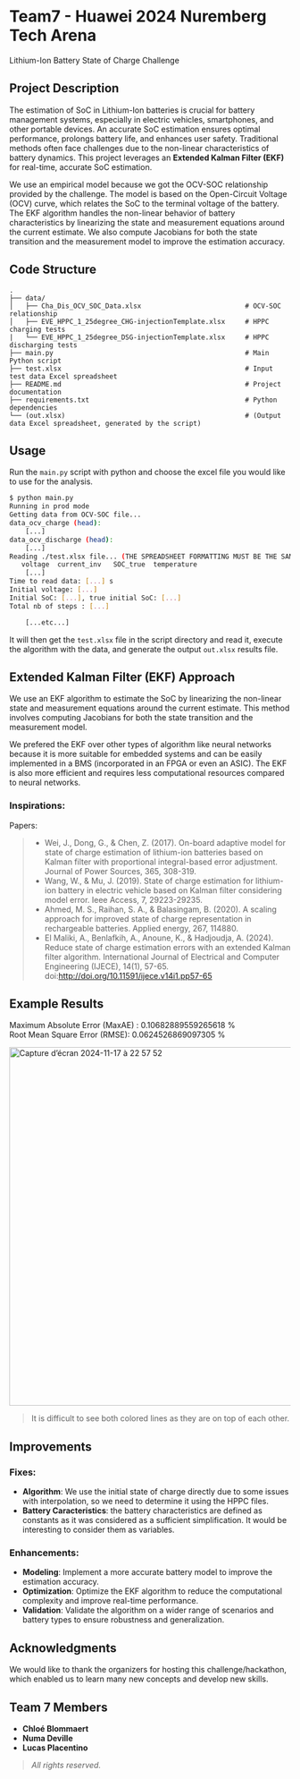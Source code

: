 # Team7 - Huawei 2024 Nuremberg Tech Arena
Lithium-Ion Battery State of Charge Challenge  

## Project Description
The estimation of SoC in Lithium-Ion batteries is crucial for battery management systems, especially in electric vehicles, smartphones, and other portable devices. An accurate SoC estimation ensures optimal performance, prolongs battery life, and enhances user safety. Traditional methods often face challenges due to the non-linear characteristics of battery dynamics. This project leverages an **Extended Kalman Filter (EKF)** for real-time, accurate SoC estimation.  

We use an empirical model because we got the OCV-SOC relationship provided by the challenge. The model is based on the Open-Circuit Voltage (OCV) curve, which relates the SoC to the terminal voltage of the battery. The EKF algorithm handles the non-linear behavior of battery characteristics by linearizing the state and measurement equations around the current estimate. We also compute Jacobians for both the state transition and the measurement model to improve the estimation accuracy.  

## Code Structure
```plaintext
.
├── data/
│   ├── Cha_Dis_OCV_SOC_Data.xlsx                          # OCV-SOC relationship
│   ├── EVE_HPPC_1_25degree_CHG-injectionTemplate.xlsx     # HPPC charging tests
|   └── EVE_HPPC_1_25degree_DSG-injectionTemplate.xlsx     # HPPC discharging tests
├── main.py                                                # Main Python script
├── test.xlsx                                              # Input test data Excel spreadsheet
├── README.md                                              # Project documentation
├── requirements.txt                                       # Python dependencies
└── (out.xlsx)                                             # (Output data Excel spreadsheet, generated by the script)
```

## Usage
Run the `main.py` script with python and choose the excel file you would like to use for the analysis.  

```bash
$ python main.py
Running in prod mode
Getting data from OCV-SOC file...
data_ocv_charge (head):
    [...]
data_ocv_discharge (head):
    [...]
Reading ./test.xlsx file... (THE SPREADSHEET FORMATTING MUST BE THE SAME AS THE PROVIDED TEST DATA)
   voltage  current_inv   SOC_true  temperature
    [...]
Time to read data: [...] s
Initial voltage: [...]
Initial SoC: [...], true initial SoC: [...]
Total nb of steps : [...]

    [...etc...]
```

It will then get the `test.xlsx` file in the script directory and read it, execute the algorithm with the data, and generate the output `out.xlsx` results file.    

## Extended Kalman Filter (EKF) Approach
We use an EKF algorithm to estimate the SoC by linearizing the non-linear state and measurement equations around the current estimate. This method involves computing Jacobians for both the state transition and the measurement model.  

We prefered the EKF over other types of algorithm like neural networks because it is more suitable for embedded systems and can be easily implemented in a BMS (incorporated in an FPGA or even an ASIC). The EKF is also more efficient and requires less computational resources compared to neural networks.  

### Inspirations:
Papers:
> - Wei, J., Dong, G., & Chen, Z. (2017). On-board adaptive model for state of charge estimation of lithium-ion batteries based on Kalman filter with proportional integral-based error adjustment. Journal of Power Sources, 365, 308-319.  
> - Wang, W., & Mu, J. (2019). State of charge estimation for lithium-ion battery in electric vehicle based on Kalman filter considering model error. Ieee Access, 7, 29223-29235.  
> - Ahmed, M. S., Raihan, S. A., & Balasingam, B. (2020). A scaling approach for improved state of charge representation in rechargeable batteries. Applied energy, 267, 114880.  
> - El Maliki, A., Benlafkih, A., Anoune, K., & Hadjoudja, A. (2024). Reduce state of charge estimation errors with an extended Kalman filter algorithm. International Journal of Electrical and Computer Engineering (IJECE), 14(1), 57-65. doi:http://doi.org/10.11591/ijece.v14i1.pp57-65  


## Example Results

Maximum Absolute Error (MaxAE) : 0.10682889559265618 %  
Root Mean Square Error (RMSE): 0.0624526869097305 %

<img width="641" alt="Capture d’écran 2024-11-17 à 22 57 52" src="https://github.com/user-attachments/assets/d61d3c4b-38e2-4d00-a6f5-8014063e5668">

> It is difficult to see both colored lines as they are on top of each other.

## Improvements

### Fixes:
- **Algorithm**: We use the initial state of charge directly due to some issues with interpolation, so we need to determine it using the HPPC files.  
- **Battery Caracteristics**: the battery characteristics are defined as constants as it was considered as a sufficient simplification. It would be interesting to consider them as variables.

### Enhancements:
- **Modeling**: Implement a more accurate battery model to improve the estimation accuracy.  
- **Optimization**: Optimize the EKF algorithm to reduce the computational complexity and improve real-time performance.  
- **Validation**: Validate the algorithm on a wider range of scenarios and battery types to ensure robustness and generalization.  


## Acknowledgments
We would like to thank the organizers for hosting this challenge/hackathon, which enabled us to learn many new concepts and develop new skills.  

## Team 7 Members
- **Chloé Blommaert**  
- **Numa Deville**  
- **Lucas Placentino**  

> _All rights reserved._
